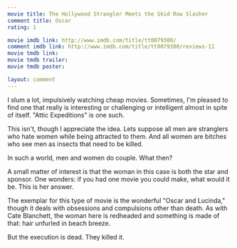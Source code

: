 ```yaml
---
movie title: The Hollywood Strangler Meets the Skid Row Slasher
comment title: Oscar
rating: 1

movie imdb link: http://www.imdb.com/title/tt0079300/
comment imdb link: http://www.imdb.com/title/tt0079300/reviews-11
movie tmdb link: 
movie tmdb trailer: 
movie tmdb poster: 

layout: comment
---
```


I slum a lot, impulsively watching cheap movies. Sometimes, I'm pleased to find one that really is interesting or challenging or intelligent almost in spite of itself. "Attic Expeditions" is one such.

This isn't, though I appreciate the idea. Lets suppose all men are stranglers who hate women while being attracted to them. And all women are bitches who see men as insects that need to be killed.

In such a world, men and women do couple. What then?

A small matter of interest is that the woman in this case is both the star and sponsor. One wonders: if you had one movie you could make, what would it be. This is her answer.

The exemplar for this type of movie is the wonderful "Oscar and Lucinda," though it deals with obsessions and compulsions other than death. As with Cate Blanchett, the woman here is redheaded and something is made of that: hair unfurled in beach breeze.

But the execution is dead. They killed it.